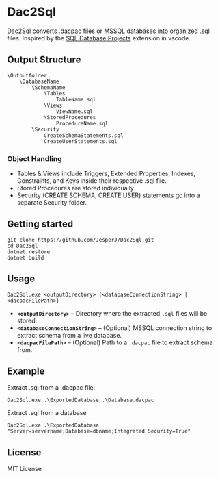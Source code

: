 # Dac2Sql
Dac2Sql converts .dacpac files or MSSQL databases into organized .sql files.
Inspired by the [SQL Database Projects](https://marketplace.visualstudio.com/items?itemName=ms-mssql.sql-database-projects-vscode) extension in vscode.

## Output Structure
```
\Outputfolder
    \DatabaseName
        \SchemaName
            \Tables
                TableName.sql
            \Views
                ViewName.sql
            \StoredProcedures
                ProcedureName.sql
        \Security
            CreateSchemaStatements.sql
            CreateUserStatements.sql
```

### Object Handling
* Tables & Views include Triggers, Extended Properties, Indexes, Constraints, and Keys inside their respective .sql file.
* Stored Procedures are stored individually.
* Security (CREATE SCHEMA, CREATE USER) statements go into a separate Security folder.

## Getting started
```
git clone https://github.com/JesperJ/Dac2Sql.git
cd Dac2Sql
dotnet restore
dotnet build
```

## Usage
```
Dac2Sql.exe <outputDirectory> [<databaseConnectionString> | <dacpacFilePath>]
```

* **`<outputDirectory>`** – Directory where the extracted `.sql` files will be stored.
* **`<databaseConnectionString>`** – (Optional) MSSQL connection string to extract schema from a live database.
* **`<dacpacFilePath>`** – (Optional) Path to a `.dacpac` file to extract schema from.


## Example
Extract .sql from a .dacpac file:
```
Dac2Sql.exe .\ExportedDatabase .\Database.dacpac
```

Extract .sql from a database
```
Dac2Sql.exe .\ExportedDatabase "Server=servername;Database=dbname;Integrated Security=True"
```

## License
MIT License
